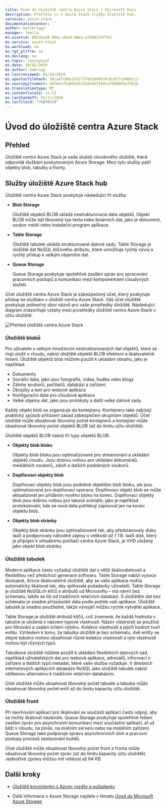 ```yaml
---
title: Úvod do úložiště centra Azure Stack | Microsoft Docs
description: Přečtěte si o Azure Stack služby úložiště hub.
services: azure-stack
documentationcenter: ''
author: mattbriggs
manager: femila
ms.assetid: 092aba28-04bc-44c0-90e1-e79d82f4ff42
ms.service: azure-stack
ms.workload: na
ms.tgt_pltfrm: na
ms.devlang: na
ms.topic: conceptual
ms.date: 10/02/2019
ms.author: mabrigg
ms.lastreviewed: 01/14/2019
ms.openlocfilehash: 50ca47c66e31417378e5088bf6c0c9f7cb406cc1
ms.sourcegitcommit: d450dcf5ab9e2b22b8145319dca7098065af563b
ms.translationtype: MT
ms.contentlocale: cs-CZ
ms.lasthandoff: 01/11/2020
ms.locfileid: "75878319"
---
```

# <a name="introduction-to-azure-stack-hub-storage"></a>Úvod do úložiště centra Azure Stack

## <a name="overview"></a>Přehled

Úložiště centra Azure Stack je sada služeb cloudového úložiště, která odpovídá službám poskytovaným Azure Storage. Mezi tyto služby patří objekty blob, tabulky a fronty.

## <a name="azure-stack-hub-storage-services"></a>Služby úložiště Azure Stack hub

Úložiště centra Azure Stack poskytuje následující tři služby:

- **Blob Storage**

    Úložiště objektů BLOB ukládá nestrukturovaná data objektů. Objekt BLOB může být libovolný typ textu nebo binárních dat, jako je dokument, soubor médií nebo instalační program aplikace.

- **Table Storage**

    Úložiště tabulek ukládá strukturované datové sady. Table Storage je úložiště dat NoSQL klíčového atributu, které umožňuje rychlý vývoj a rychlý přístup k velkým objemům dat.

- **Queue Storage**

    Queue Storage poskytuje spolehlivé zasílání zpráv pro zpracování pracovních postupů a komunikaci mezi komponentami cloudových služeb.

Účet úložiště centra Azure Stack je zabezpečený účet, který poskytuje přístup ke službám v úložišti centra Azure Stack. Váš účet úložiště poskytuje jedinečný obor názvů pro vaše prostředky úložiště. Následující diagram znázorňuje vztahy mezi prostředky úložiště centra Azure Stack v účtu úložiště:

![Přehled úložiště centra Azure Stack](media/azure-stack-storage-overview/AzureStackStorageOverview.png)

### <a name="blob-storage"></a>Úložiště blobů

Pro uživatele s velkým množstvím nestrukturovaných dat objektů, které se mají uložit v cloudu, nabízí úložiště objektů BLOB efektivní a škálovatelné řešení. Úložiště objektů blob můžete použít k ukládání obsahu, jako je například:

- Dokumenty
- Sociální data, jako jsou fotografie, videa, hudba nebo blogy
- Zálohy souborů, počítačů, databází a zařízení
- Obrázky a text pro webové aplikace
- Konfigurační data pro cloudové aplikace
- Velké objemy dat, jako jsou protokoly a další velké datové sady

Každý objekt blob se organizuje do kontejneru. Kontejnery také nabízejí praktický způsob přiřazení zásad zabezpečení skupinám objektů. Účet úložiště může obsahovat libovolný počet kontejnerů a kontejner může obsahovat libovolný počet objektů BLOB (až do limitu účtu úložiště).

Úložiště objektů BLOB nabízí tři typy objektů BLOB:

- **Objekty blob bloku**

    Objekty blob bloku jsou optimalizované pro streamování a ukládání objektů cloudu. Jsou dobrou volbou pro ukládání dokumentů, mediálních souborů, záloh a dalších podobných souborů.

- **Doplňovací objekty blob**

    Doplňovací objekty blob jsou podobné objektům blob bloku, ale jsou optimalizované pro doplňovací operace. Doplňovací objekt blob se může aktualizovat jen přidáním nového bloku na konec. Doplňovací objekty blob jsou dobrou volbou pro takové scénáře, jako je například protokolování, kde se nová data potřebují zapisovat jen na konec objektu blob.

- **Objekty blob stránky**

    Objekty blob stránky jsou optimalizované tak, aby představovaly disky IaaS a podporovaly náhodné zápisy o velikosti až 1 TB. IaaS disk, který je připojen k virtuálnímu počítači centra Azure Stack, je VHD uložený jako objekt blob stránky.

### <a name="table-storage"></a>Úložiště tabulek

Moderní aplikace často vyžadují úložiště dat s větší škálovatelností a flexibilitou než předchozí generace softwaru. Table Storage nabízí vysoce dostupné, široce škálovatelné úložiště, aby se vaše aplikace mohla automaticky škálovat tak, aby splňovala požadavky uživatelů. Table Storage je úložiště NoSQLch klíčů a atributů od Microsoftu – má návrh bez schématu, takže se liší od tradičních relačních databází. S úložištěm dat bez schématu je snadné přizpůsobit data podle potřeb vaší aplikace. Úložiště tabulek je snadno použitelné, takže vývojáři můžou rychle vytvářet aplikace.

Table Storage je úložiště atributů klíčů, což znamená, že každá hodnota v tabulce je uložená s názvem typové vlastnosti. Název vlastnosti se používá pro filtrování a zadání kritérií výběru. Kolekce vlastností a jejich hodnot tvoří entitu. Vzhledem k tomu, že tabulka úložiště je bez schématu, dvě entity ve stejné tabulce mohou obsahovat různé kolekce vlastností a tyto vlastnosti mohou být různých typů.

Tabulkové úložiště můžete použít k ukládání flexibilních datových sad, například uživatelských dat pro webové aplikace, adresářů, informací o zařízení a dalších typů metadat, které vaše služba vyžaduje. V dnešních internetových aplikacích databáze NoSQL jako úložiště tabulek nabízí oblíbenou alternativu k tradičním relačním databázím.

Účet úložiště může obsahovat libovolný počet tabulek a tabulka může obsahovat libovolný počet entit až do limitu kapacity účtu úložiště.

### <a name="queue-storage"></a>Úložiště front

Při navrhování aplikací pro škálování se součásti aplikací často odpojí, aby se mohly škálovat nezávisle. Queue Storage poskytuje spolehlivé řešení zasílání zpráv pro asynchronní komunikaci mezi součástmi aplikací, ať už běží v cloudu, na ploše, na místním serveru nebo na mobilním zařízení. Queue Storage také podporuje správu asynchronních úloh a pracovní postupy procesů sestavování buildů.

Účet úložiště může obsahovat libovolný počet front a fronta může obsahovat libovolný počet zpráv (až do limitu kapacity účtu úložiště). Jednotlivé zprávy můžou mít velikost až 64 KB.

## <a name="next-steps"></a>Další kroky

- [Úložiště konzistentní s Azure: rozdíly a požadavky](azure-stack-acs-differences.md)

- Další informace o Azure Storage najdete v tématu [Úvod do Microsoft Azure Storage](/azure/storage/common/storage-introduction)

